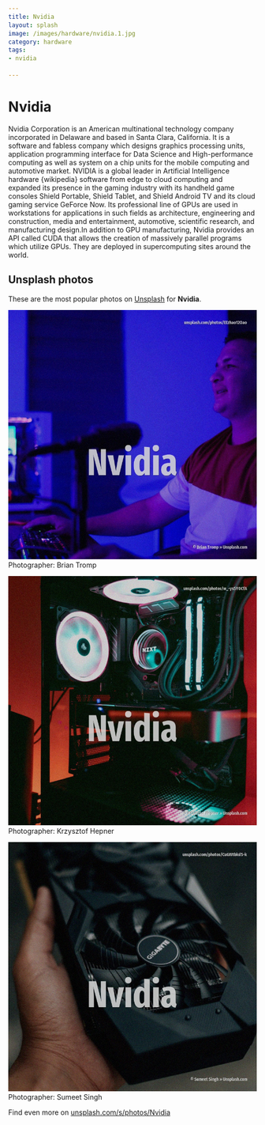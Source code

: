 ```yaml
---
title: Nvidia
layout: splash
image: /images/hardware/nvidia.1.jpg
category: hardware
tags:
- nvidia

---
```

# Nvidia

Nvidia Corporation  is an American multinational technology company incorporated in Delaware and 
based in Santa Clara, California.
It is a software and fabless company which designs graphics processing units, application 
programming interface  for Data Science and High-performance computing as well as system on a chip 
units  for the mobile computing and automotive market.
NVIDIA is a global leader in Artificial Intelligence hardware {wikipedia} software from edge to cloud 
computing and expanded its presence in the gaming industry with its handheld game consoles Shield 
Portable, Shield Tablet, and Shield Android TV and its cloud gaming service GeForce Now.
Its professional line of GPUs are used in workstations for applications in such fields as 
architecture, engineering and construction, media and entertainment, automotive, scientific 
research, and manufacturing design.In addition to GPU manufacturing, Nvidia provides an API called 
CUDA that allows the creation of massively parallel programs which utilize GPUs.
They are deployed in supercomputing sites around the world.

 
## Unsplash photos
These are the most popular photos on [Unsplash](https://unsplash.com) for **Nvidia**.
 
![Nvidia](/images/hardware/nvidia.1.jpg)
Photographer:  Brian Tromp
 
![Nvidia](/images/hardware/nvidia.2.jpg)
Photographer:  Krzysztof Hepner
 
![Nvidia](/images/hardware/nvidia.3.jpg)
Photographer:  Sumeet Singh
 
Find even more on [unsplash.com/s/photos/Nvidia](https://unsplash.com/s/photos/Nvidia)
 
